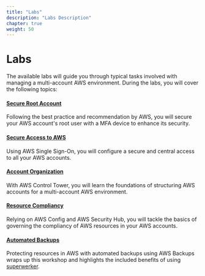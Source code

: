 ```yaml
---
title: "Labs"
description: "Labs Description"
chapter: true
weight: 50
---
```


# Labs

The available labs will guide you through typical tasks involved with managing a multi-account AWS environment. During the labs, you will cover the following topics:

#### [Secure Root Account](/labs/secure-root-account.html)

Following the best practice and recommendation by AWS, you will secure your AWS account's root user with a MFA device to enhance its security.

#### [Secure Access to AWS](/labs/secure-access-to-aws.html)

Using AWS Single Sign-On, you will configure a secure and central access to all your AWS accounts.

#### [Account Organization](/labs/account-organization.html)

With AWS Control Tower, you will learn the foundations of structuring AWS accounts for a multi-account AWS environment.

#### [Resource Compliancy](/labs/resource-compliancy.html)

Relying on AWS Config and AWS Security Hub, you will tackle the basics of governing the compliancy of AWS resources in your AWS accounts.

#### [Automated Backups](/labs/automated-backups.html)

Protecting resources in AWS with automated backups using AWS Backups wraps up this workshop and highlights the included benefits of using [superwerker].

[superwerker]: https://superwerker.cloud
